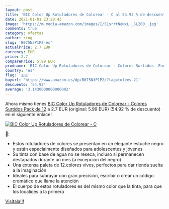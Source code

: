 ```yaml
---
layout: post
title: 'BIC Color Up Rotuladores de Colorear - C al 54.92 % de descuento'
date: 2021-01-01 23:20:43
image: 'https://m.media-amazon.com/images/I/51srrtNqNxL._SL200_.jpg'
comments: true
category: ofertas
author: ring
slug: 'B075N3P1P2-es'
actualPrice: 2.7 EUR
currency: EUR
price: 2.7
comparePrice: 5.99 EUR
prodname: 'BIC Color Up Rotuladores de Colorear - Colores Surtidos  Pack de 12'
country: 'es'
flag: '🇪🇸'
buyurl: 'https://www.amazon.es/dp/B075N3P1P2/?tag=tolees-21'
descuento: '54.92'
average: '3.1430000000000002'
---
```


Ahora mismo tienes [BIC Color Up Rotuladores de Colorear - Colores Surtidos  Pack de 12](https://www.amazon.es/dp/B075N3P1P2/?tag=tolees-21) a 2.7 EUR (original: 5.99 EUR) (54.92 %  de descuento) en el siguiente enlace!

[![BIC Color Up Rotuladores de Colorear - C](https://m.media-amazon.com/images/I/51srrtNqNxL._SL200_.jpg)](https://www.amazon.es/dp/B075N3P1P2/?tag=tolees-21)

🔎:

- Estos rotuladores de colores se presentan en un elegante estuche negro y están especialmente diseñados para adolescentes y jóvenes
- Su tinta con base de agua no se reseca, incluso si permanecen destapados durante un mes (a excepción del negro)
- Una extensa paleta de 12.colores vivos, perfectos para dar rienda suelta a la imaginación
- Ideales para subrayar con gran precisión, escribir o crear un código cromático que llame la atención
- El cuerpo de estos rotuladores es del mismo color que la tinta, para que los localices a la primera

[Visítala!!!](https://www.amazon.es/dp/B075N3P1P2/?tag=tolees-21)
